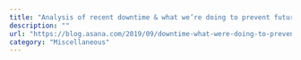 ```yaml
---
title: "Analysis of recent downtime & what we’re doing to prevent future incidents"
description: ""
url: "https://blog.asana.com/2019/09/downtime-what-were-doing-to-prevent-future-downtime/"
category: "Miscellaneous"
---
```

